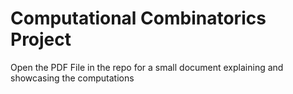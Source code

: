 # Computational Combinatorics Project

Open the PDF File in the repo for a small document explaining and showcasing the computations
